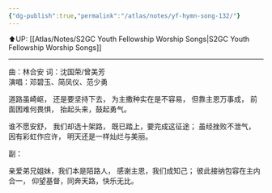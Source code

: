```yaml
---
{"dg-publish":true,"permalink":"/atlas/notes/yf-hymn-song-132/"}
---
```


⬆️UP: [[Atlas/Notes/S2GC Youth Fellowship Worship Songs\|S2GC Youth Fellowship Worship Songs]]

---

曲：林合安
词：沈国荣/曾美芳	
演唱：邓碧玉、简凤仪、范少勇

道路虽崎岖，
还是要坚持下去，
为主撒种实在是不容易，
但靠主恩万事成，
前面困难何畏惧，
抬起头来，鼓起勇气。

谁不愿安舒，
我们却选十架路，
既已踏上，要完成这征途；
虽经挫败不泄气，
因有彩虹作应许，
明天还是一样灿烂与美丽。

副：

亲爱弟兄姐妹，我们本是陌路人，
感谢主恩，我们成知己；
彼此接纳包容在主内合一，
仰望基督，同奔天路，快乐无比。